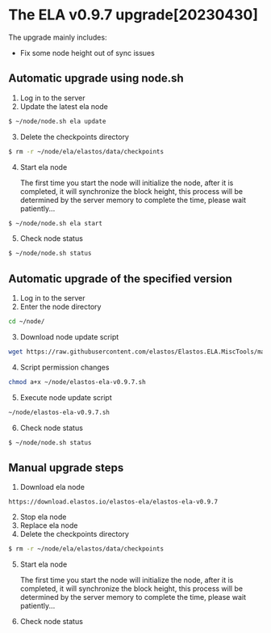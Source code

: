 # The ELA v0.9.7 upgrade[20230430]

The upgrade mainly includes:

- Fix some node height out of sync issues

## Automatic upgrade using node.sh

1. Log in to the server
2. Update the latest ela node

```bash
$ ~/node/node.sh ela update
```

3. Delete the checkpoints directory

```bash
$ rm -r ~/node/ela/elastos/data/checkpoints
```

4. Start ela node

   The first time you start the node will initialize the node, after it is completed, it will synchronize the block
   height, this process will be determined by the server memory to complete the time, please wait patiently...

```bash
$ ~/node/node.sh ela start
```

5. Check node status

```bash
$ ~/node/node.sh status
```


## Automatic upgrade of the specified version

1. Log in to the server
2. Enter the node directory

```bash
cd ~/node/
```

3. Download node update script

```bash
wget https://raw.githubusercontent.com/elastos/Elastos.ELA.MiscTools/master/upgrade/ela/elastos-ela-v0.9.7.sh
```

4. Script permission changes

```bash
chmod a+x ~/node/elastos-ela-v0.9.7.sh
```

5. Execute node update script

```bash
~/node/elastos-ela-v0.9.7.sh
```

6. Check node status

```bash
$ ~/node/node.sh status
```

## Manual upgrade steps

1. Download ela node

```
https://download.elastos.io/elastos-ela/elastos-ela-v0.9.7
```

2. Stop ela node
3. Replace ela node
4. Delete the checkpoints directory

```bash
$ rm -r ~/node/ela/elastos/data/checkpoints
```

5. Start ela node

   The first time you start the node will initialize the node, after it is completed, it will synchronize the block
   height, this process will be determined by the server memory to complete the time, please wait patiently...

6. Check node status
